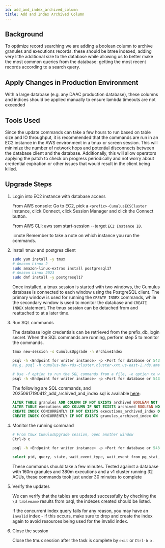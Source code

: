 ```yaml
---
id: add_and_index_archived_column
title: Add and Index Archived Column
---
```


## Background

To optimize record searching we are adding a boolean column to archive granules and executions records. these should be btree indexed, adding very little additional size to the database while allowing us to better make the most common queries from the database: getting the most recent records according to a search query.

## Apply Changes in Production Environment

With a large database (e.g. any DAAC production database), these columns and indices should be applied manually to ensure lambda timeouts are not exceeded

## Tools Used

Since the update commands can take a few hours to run based on table size and IO throughput, it is recommended that the commands are run in an EC2 instance
in the AWS environment in a tmux or screen session. This will minimize the number of network hops and potential disconnects between the database client
and the database. Additionally, this will allow operators applying the patch to check on progress periodically and not worry about credential expiration or
other issues that would result in the client being killed.

## Upgrade Steps

1. Login into EC2 instance with database access

    From AWS console: Go to EC2, pick a `<prefix>-CumulusECSCluster` instance, click Connect, click Session Manager
    and click the Connect button.

    From AWS CLI: aws ssm start-session --target `EC2 Instance ID`.

    :::note Remember to take a note on which instance you run the commands.

2. Install tmux and postgres client

    ```sh
    sudo yum install -y tmux
    # Amazon Linux 2
    sudo amazon-linux-extras install postgresql17
    # Amazon Linux 2023
    sudo dnf install -y postgresql17
    ```

    Once installed, a tmux session is started with two windows, the Cumulus database is connected to each window
    using the PostgreSQL client. The primary window is used for running the `CREATE INDEX` commands, while the secondary
    window is used to monitor the database and `CREATE INDEX` statement. The tmux session can be detached from and
    reattached to at a later time.

3. Run SQL commands

    The database login credentials can be retrieved from the prefix_db_login secret.
    When the SQL commands are running, perform step 5 to monitor the commands.

    ```sh
    tmux new-session -s CumulusUpgrade -n ArchiveIndex

    psql -h <Endpoint for writer instance> -p <Port for database or 5432> -d <cumulus database name> -U <database admin user> -W
    #e.g. psql -h cumulus-dev-rds-cluster.cluster-xxx.us-east-1.rds.amazonaws.com -p 5432 -d cumulus_test_db -U cumulus_test -W

    # Use -f option to run the SQL commands from a file, -o option to write output to file
    psql -h <Endpoint for writer instance> -p <Port for database or 5432> -d <cumulus database name> -U <database admin user> -f 20250617190412_add_archived_and_index.sql -W
    ```

    The following are SQL commands, and  20250617190412_add_archived_and_index.sql is available
    [here](https://raw.githubusercontent.com/nasa/cumulus/master/packages/db/src/migrations/20250617190412_add_archived_and_index.sql):

    ```sql
    ALTER TABLE granules ADD COLUMN IF NOT EXISTS archived BOOLEAN NOT NULL DEFAULT FALSE;
    ALTER TABLE executions ADD COLUMN IF NOT EXISTS archived BOOLEAN NOT NULL DEFAULT FALSE;
    CREATE INDEX CONCURRENTLY IF NOT EXISTS executions_archived_index ON executions (archived);
    CREATE INDEX CONCURRENTLY IF NOT EXISTS granules_archived_index ON granules (archived);
    ```

4. Monitor the running command

    ```sh
    # From tmux CumulusUpgrade session, open another window
    Ctrl-b c

    psql -h <Endpoint for writer instance> -p <Port for database or 5432> -d <cumulus database name> -U <database admin user> -W

    select pid, query, state, wait_event_type, wait_event from pg_stat_activity where state = 'active';
    ```

    These commands should take a few minutes. Tested against a database with 160m granules and 380m executions and a v1 cluster running 32 ACUs, these commands took just under 30 minutes to complete

5. Verify the updates

     We can verify that the tables are updated successfully by checking the `\d tablename` results from psql, the indexes created should be listed.

     If the concurrent index query fails for any reason, you may have an `invalid` index - if this occurs,
     make sure to drop and create the index again to avoid resources being used for the invalid index.

6. Close the session

    Close the tmux session after the task is complete by `exit` or `Ctrl-b x`.
